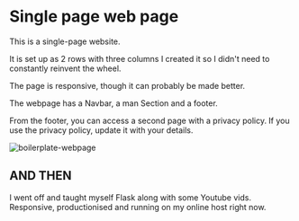 # Single page web page
This is a single-page website.

It is set up as 2 rows with three columns
I created it so I didn't need to constantly reinvent the wheel.

The page is responsive, though it can probably be made better.

The webpage has a Navbar, a man Section and a footer.

From the footer, you can access a second page with a privacy policy.
If you use the privacy policy, update it with your details.


![boilerplate-webpage](https://github.com/user-attachments/assets/16e79216-d3d8-45e4-a11a-15a9d255b874)

## AND THEN

I went off and taught myself Flask along with some Youtube vids.
Responsive, productionised and running on my online host right now.

